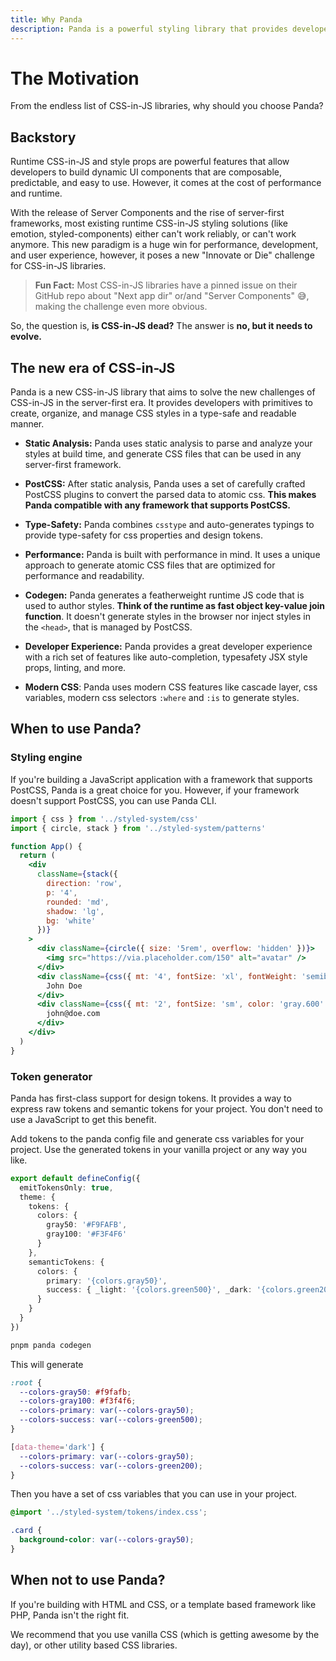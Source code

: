 ```yaml
---
title: Why Panda
description: Panda is a powerful styling library that provides developers with primitives to create, organize, and manage CSS styles in a type-safe and readable manner.
---
```


# The Motivation

From the endless list of CSS-in-JS libraries, why should you choose Panda?

## Backstory

Runtime CSS-in-JS and style props are powerful features that allow developers to build dynamic UI components that are composable, predictable, and easy to use. However, it comes at the cost of performance and runtime.

With the release of Server Components and the rise of server-first frameworks, most existing runtime CSS-in-JS styling solutions (like emotion, styled-components) either can't work reliably, or can't work anymore. This new paradigm is a huge win for performance, development, and user experience, however, it poses a new "Innovate or Die" challenge for CSS-in-JS libraries.

> **Fun Fact:** Most CSS-in-JS libraries have a pinned issue on their GitHub repo about "Next app dir" or/and "Server Components" 😅, making the challenge even more obvious.

So, the question is, **is CSS-in-JS dead?** The answer is **no, but it needs to evolve.**

## The new era of CSS-in-JS

Panda is a new CSS-in-JS library that aims to solve the new challenges of CSS-in-JS in the server-first era. It provides developers with primitives to create, organize, and manage CSS styles in a type-safe and readable manner.

- **Static Analysis:** Panda uses static analysis to parse and analyze your styles at build time, and generate CSS files that can be used in any server-first framework.

- **PostCSS:** After static analysis, Panda uses a set of carefully crafted PostCSS plugins to convert the parsed data to atomic css. **This makes Panda compatible with any framework that supports PostCSS.**

- **Type-Safety:** Panda combines `csstype` and auto-generates typings to provide type-safety for css properties and design tokens.

- **Performance:** Panda is built with performance in mind. It uses a unique approach to generate atomic CSS files that are optimized for performance and readability.

- **Codegen:** Panda generates a featherweight runtime JS code that is used to author styles. **Think of the runtime as fast object key-value join function**. It doesn't generate styles in the browser nor inject styles in the `<head>`, that is managed by PostCSS.

- **Developer Experience:** Panda provides a great developer experience with a rich set of features like auto-completion, typesafety JSX style props, linting, and more.

- **Modern CSS**: Panda uses modern CSS features like cascade layer, css variables, modern css selectors `:where` and `:is` to generate styles.

## When to use Panda?

### Styling engine

If you're building a JavaScript application with a framework that supports PostCSS, Panda is a great choice for you. However, if your framework doesn't support PostCSS, you can use Panda CLI.

```jsx
import { css } from '../styled-system/css'
import { circle, stack } from '../styled-system/patterns'

function App() {
  return (
    <div
      className={stack({
        direction: 'row',
        p: '4',
        rounded: 'md',
        shadow: 'lg',
        bg: 'white'
      })}
    >
      <div className={circle({ size: '5rem', overflow: 'hidden' })}>
        <img src="https://via.placeholder.com/150" alt="avatar" />
      </div>
      <div className={css({ mt: '4', fontSize: 'xl', fontWeight: 'semibold' })}>
        John Doe
      </div>
      <div className={css({ mt: '2', fontSize: 'sm', color: 'gray.600' })}>
        john@doe.com
      </div>
    </div>
  )
}
```

### Token generator

Panda has first-class support for design tokens. It provides a way to express raw tokens and semantic tokens for your project. You don't need to use a JavaScript to get this benefit.

Add tokens to the panda config file and generate css variables for your project. Use the generated tokens in your vanilla project or any way you like.

```ts filename="panda.config.ts"
export default defineConfig({
  emitTokensOnly: true,
  theme: {
    tokens: {
      colors: {
        gray50: '#F9FAFB',
        gray100: '#F3F4F6'
      }
    },
    semanticTokens: {
      colors: {
        primary: '{colors.gray50}',
        success: { _light: '{colors.green500}', _dark: '{colors.green200}' }
      }
    }
  }
})
```

```bash
pnpm panda codegen
```

This will generate

```css filename="styled-system/tokens/index.css"
:root {
  --colors-gray50: #f9fafb;
  --colors-gray100: #f3f4f6;
  --colors-primary: var(--colors-gray50);
  --colors-success: var(--colors-green500);
}

[data-theme='dark'] {
  --colors-primary: var(--colors-gray50);
  --colors-success: var(--colors-green200);
}
```

Then you have a set of css variables that you can use in your project.

```css
@import '../styled-system/tokens/index.css';

.card {
  background-color: var(--colors-gray50);
}
```

## When not to use Panda?

If you're building with HTML and CSS, or a template based framework like PHP, Panda isn't the right fit.

We recommend that you use vanilla CSS (which is getting awesome by the day), or other utility based CSS libraries.
